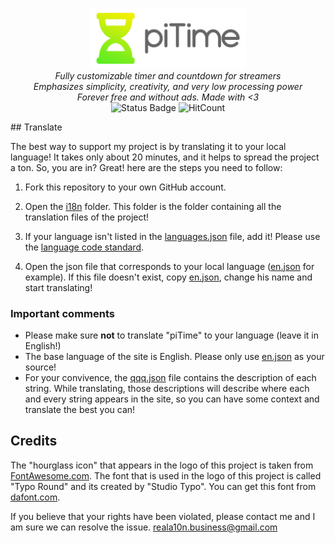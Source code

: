 <p align="center">
    <img alt="piTime" width=250 src="design/textlogo.png"/> <br/>
    <i>Fully customizable timer and countdown for streamers <br/>
    Emphasizes simplicity, creativity, and very low processing power <br/>
  	Forever free and without ads. Made with <3 </i> <br/>
    <img alt="Status Badge" src="https://img.shields.io/badge/Status-not%20released%20yet-red?style=flat-square"/>
    <img alt="HitCount" src="http://hits.dwyl.com/RealA10N/piTime.svg"/>
</p>
## Translate

The best way to support my project is by translating it to your local language! It takes only about 20 minutes, and it helps to spread the project a ton. So, you are in? Great! here are the steps you need to follow:

1. Fork this repository to your own GitHub account.

2. Open the [i18n](/i18n) folder. This folder is the folder containing all the translation files of the project!

3. If your language isn't listed in the [languages.json](/i18n/languages.json) file, add it! Please use the [language code standard](https://en.wikipedia.org/wiki/List_of_ISO_639-1_codes).

4. Open the json file that corresponds to your local language ([en.json](i18n/en.json) for example). If this file doesn't exist, copy [en.json](i18n/en.json), change his name and start translating!

### Important comments

* Please make sure **not** to translate "piTime" to your language (leave it in English!)
* The base language of the site is English. Please only use [en.json](i18n/en.json) as your source!
* For your convivence, the [qqq.json](i18n/qqq.json) file contains the description of each string. While translating, those descriptions will describe where each and every string appears in the site, so you can have some context and translate the best you can!

## Credits

The "hourglass icon" that appears in the logo of this project is taken from [FontAwesome.com](https://fontawesome.com/icons/hourglass-half).
The font that is used in the logo of this project is called "Typo Round" and its created by "Studio Typo". You can get this font from [dafont.com](https://www.dafont.com/typo-round.font?text=piTime).

If you believe that your rights have been violated, please contact me and I am sure we can resolve the issue. [reala10n.business@gmail.com](mailto:reala10n.business@gmail.com)
